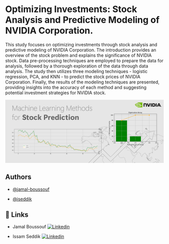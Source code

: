 
# Optimizing Investments: Stock Analysis and Predictive Modeling of NVIDIA Corporation.

This study focuses on optimizing investments through stock analysis and predictive modeling of NVIDIA Corporation. The introduction provides an overview of the stock problem and explains the significance of NVIDIA stock. Data pre-processing techniques are employed to prepare the data for analysis, followed by a thorough exploration of the data through data analysis. The study then utilizes three modeling techniques - logistic regression, PCA, and KNN - to predict the stock prices of NVIDIA Corporation. Finally, the results of the modeling techniques are presented, providing insights into the accuracy of each method and suggesting potential investment strategies for NVIDIA stock.


![Logo](https://github.com/jamal-boussouf/Stocastic_Regression_for_NVIDA_stock.ipynb/blob/main/rect1580.png?raw=true)


## Authors

- [@jamal-boussouf](https://www.github.com/jamal-boussouf)

- [@iseddik](https://github.com/iseddik)


## 🔗 Links
- Jamal Boussouf  [![Linkedin](https://img.shields.io/badge/linkedin-0A66C2?style=for-the-badge&logo=linkedin&logoColor=white)](https://www.linkedin.com/in/jamal-boussouf-996a05205/)

- Issam Seddik  [![Linkedin](https://img.shields.io/badge/linkedin-0A66C2?style=for-the-badge&logo=linkedin&logoColor=white)](https://www.linkedin.com/in/issamseddik/)
